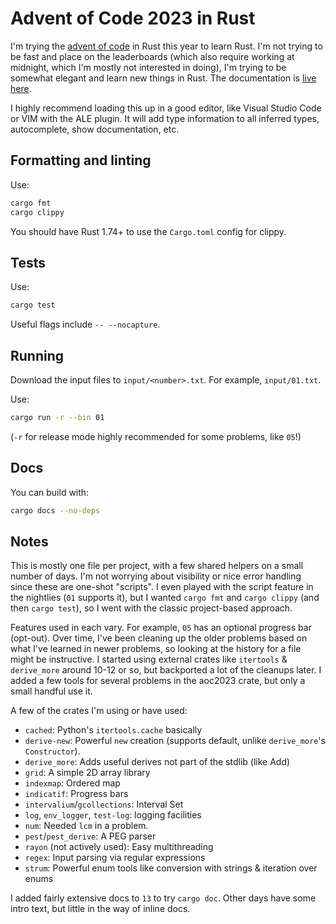 # Advent of Code 2023 in Rust

I'm trying the [advent of code](https://adventofcode.com/2023) in Rust this
year to learn Rust. I'm not trying to be fast and place on the leaderboards
(which also require working at midnight, which I'm mostly not interested in
doing), I'm trying to be somewhat elegant and learn new things in Rust. The
documentation is [live here](https://henryiii.github.io/aoc2023).

I highly recommend loading this up in a good editor, like Visual Studio Code or
VIM with the ALE plugin. It will add type information to all inferred types,
autocomplete, show documentation, etc.

## Formatting and linting

Use:

```bash
cargo fmt
cargo clippy
```

You should have Rust 1.74+ to use the `Cargo.toml` config for clippy.

## Tests

Use:

```bash
cargo test
```

Useful flags include `-- --nocapture`.

## Running

Download the input files to `input/<number>.txt`. For example, `input/01.txt`.

Use:

```bash
cargo run -r --bin 01
```

(`-r` for release mode highly recommended for some problems, like `05`!)


## Docs

You can build with:

```bash
cargo docs --no-deps
```

## Notes

This is mostly one file per project, with a few shared helpers on a small
number of days. I'm not worrying about visibility or nice error handling since
these are one-shot "scripts". I even played with the script feature in the
nightlies (`01` supports it), but I wanted `cargo fmt` and `cargo clippy` (and
then `cargo test`), so I went with the classic project-based approach.

Features used in each vary. For example, `05` has an optional progress bar
(opt-out). Over time, I've been cleaning up the older problems based on what
I've learned in newer problems, so looking at the history for a file might be
instructive.  I started using external crates like `itertools` & `derive_more`
around 10-12 or so, but backported a lot of the cleanups later. I added a few
tools for several problems in the aoc2023 crate, but only a small handful use
it.

A few of the crates I'm using or have used:

- `cached`: Python's `itertools.cache` basically
- `derive-new`: Powerful `new` creation (supports default, unlike `derive_more`'s `Constructor`).
- `derive_more`: Adds useful derives not part of the stdlib (like Add)
- `grid`: A simple 2D array library
- `indexmap`: Ordered map
- `indicatif`: Progress bars
- `intervalium`/`gcollections`: Interval Set
- `log`, `env_logger`, `test-log`: logging facilities
- `num`: Needed `lcm` in a problem.
- `pest`/`pest_derive`: A PEG parser
- `rayon` (not actively used): Easy multithreading
- `regex`: Input parsing via regular expressions
- `strum`: Powerful enum tools like conversion with strings & iteration over enums

I added fairly extensive docs to `13` to try `cargo doc`. Other days have some intro text,
but little in the way of inline docs.
